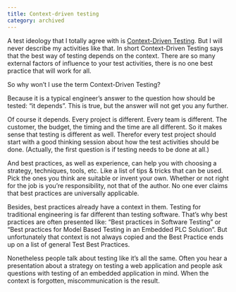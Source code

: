 ```yaml
---
title: Context-driven testing
category: archived
---
```


A test ideology that I totally agree with is [Context-Driven Testing](http://www.context-driven-testing.com/). But I will never describe my activities like that. In short Context-Driven Testing says that the best way of testing depends on the context. There are so many external factors of influence to your test activities, there is no one best practice that will work for all.

So why won’t I use the term Context-Driven Testing?

Because it is a typical engineer’s answer to the question how should be tested: “it depends”. This is true, but the answer will not get you any further.

Of course it depends. Every project is different. Every team is different. The customer, the budget, the timing and the time are all different. So it makes sense that testing is different as well. Therefor every test project should start with a good thinking session about how the test activities should be done. (Actually, the first question is if testing needs to be done at all.)

And best practices, as well as experience, can help you with choosing a strategy, techniques, tools, etc. Like a list of tips & tricks that can be used. Pick the ones you think are suitable or invent your own. Whether or not right for the job is you’re responsibility, not that of the author. No one ever claims that best practices are universally applicable.

Besides, best practices already have a context in them. Testing for traditional engineering is far different than testing software. That’s why best practices are often presented like: “Best practices in Software Testing” or “Best practices for Model Based Testing in an Embedded PLC Solution”. But unfortunately that context is not always copied and the Best Practice ends up on a list of general Test Best Practices.

Nonetheless people talk about testing like it’s all the same. Often you hear a presentation about a strategy on testing a web application and people ask questions with testing of an embedded application in mind. When the context is forgotten, miscommunication is the result.